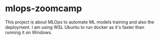 # mlops-zoomcamp
This project is about MLOps to automate ML models training and also the deployment.
I am using WSL Ubuntu to run docker as it's faster than running it on Windows.
